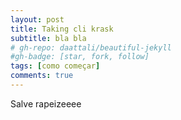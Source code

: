 ```yaml
---
layout: post
title: Taking cli krask
subtitle: bla bla
# gh-repo: daattali/beautiful-jekyll
#gh-badge: [star, fork, follow]
tags: [como começar]
comments: true
---
```


Salve rapeizeeee